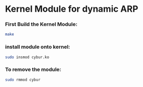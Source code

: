 # Kernel Module for dynamic ARP 

### First Build the Kernel Module:

```bash 
make
```

### install module onto kernel:
```bash
sudo insmod cybur.ko
```

### To remove the module:
```bash
sudo rmmod cybur
```
